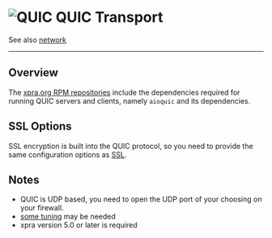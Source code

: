 # ![QUIC](../images/icons/quic.png) QUIC Transport

See also [network](README.md)

***

## Overview

The [xpra.org RPM repositories](https://github.com/Xpra-org/xpra/wiki/Download) include the dependencies required
for running QUIC servers and clients, namely `aioquic` and its dependencies.

## SSL Options
SSL encryption is built into the QUIC protocol, so you need to provide the same configuration options as [SSL](SSL.md).

## Notes
* QUIC is UDP based, you need to open the UDP port of your choosing on your firewall.
* [some tuning](https://github.com/Xpra-org/xpra/issues/3376#issuecomment-1311271256) may be needed
* xpra version 5.0 or later is required
